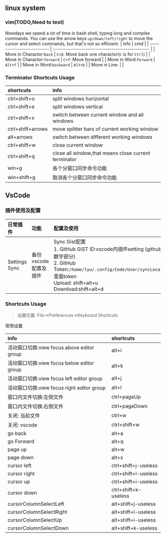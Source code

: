 ## linux system
### vim(TODO,Need to test)
Nowdays we spend a lot of time in bash shell, typing long and complex commands. You can use the arrow keys `up/down/left/right` to move the cursor and select commands, but that's not so efficient.
| info                        | cmd                                               |
| :-------------------------- | :------------------------------------------------ |
| Move in Charactor:`back`    | `C+b`: Move back one charactor(`C` is for `Ctrl`) |
| Move in Charactor:`forward` | `C+f`: Move forward                               |
| Move in Word:`forward`      | `Alt+f`                                           |
| Move in Word:`backward`     | `Alt+b`                                           |
| Move in Line:               |                                                   |

### Terminator Shortcuts Usage

| shortcuts         | info                                                 |
| :---------------- | :--------------------------------------------------- |
| ctrl+shift+o      | split windows horizontal                             |
| ctrl+shift+e      | split windows vertical                               |
| ctrl+shift+x      | switch between current window and all windows        |
| ctrl+shift+arrows | move splitter bars of current working window         |
| alt+arrows        | switch between different working windows             |
| ctrl+shift+w      | close current window                                 |
| ctrl+shift+q      | close all window,that means close current terminator |
| win+g|各个分窗口同步命令功能|
| win+shift+g|取消各个分窗口同步命令功能|

## VsCode
### 插件使用及配置
| 日常插件      | 功能                 | 配置及使用                                                                                                                                                                                                              |
| :------------ | :------------------- | :---------------------------------------------------------------------------------------------------------------------------------------------------------------------------------------------------------------------- |
| Settings Sync | 备份vscode配置及插件 | Sync Gist配置<br>1. GitHub GIST ID:vscode内插件setting (github gist repo的url数字部分)<br>2. GitHub Token:`/home/lyu/.config/Code/User/syncLocalSettings.json`里面token<br>Upload: shift+alt+u<br> Download:shift+alt+d |
### Shortcuts Usage
>设置位置: File->Preferences->Keyboard Shortcuts

常用设置

| info                                       | shortcuts            |
| :----------------------------------------- | :------------------- |
| 活动窗口切换:view focus above editor group | alt+i                |
| 活动窗口切换:view focus below editor group | alt+k                |
| 活动窗口切换:view focus left editor group  | alt+j                |
| 活动窗口切换:view focus right editor group | alt+l                |
| 窗口内文件切换:左侧文件                    | ctrl+pageUp          |
| 窗口内文件切换:右侧文件                    | ctrl+pageDown        |
| 关闭: 当前文件                             | ctrl+w               |
| 关闭: vscode                               | ctrl+shift+w         |
| go back                                    | alt+a                |
| go Forward                                 | alt+q                |
| page up                                    | alt+w                |
| page down                                  | alt+s                |
| cursor left                                | ctrl+shift+j-useless |
| cursor right                               | ctrl+shift+l-useless |
| cursor up                                  | ctrl+shift+i-useless |
| cursor down                                | ctrl+shift+k-useless |
| cursorColumnSelectLeft                     | alt+shift+j-useless  |
| cursorColumnSelectRight                    | alt+shift+l-useless  |
| cursorColumnSelectUp                       | alt+shift+i-useless  |
| cursorColumnSelectDown                     | alt+shift+k-useless  |
